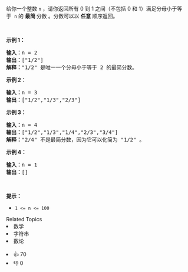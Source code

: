 <p>给你一个整数&nbsp;<code>n</code>&nbsp;，请你返回所有 0 到 1 之间（不包括 0 和 1）满足分母小于等于&nbsp;&nbsp;<code>n</code>&nbsp;的 <strong>最简&nbsp;</strong>分数&nbsp;。分数可以以 <strong>任意&nbsp;</strong>顺序返回。</p>

<p>&nbsp;</p>

<p><strong>示例 1：</strong></p>

<pre><strong>输入：</strong>n = 2
<strong>输出：</strong>[&quot;1/2&quot;]
<strong>解释：</strong>&quot;1/2&quot; 是唯一一个分母小于等于 2 的最简分数。</pre>

<p><strong>示例 2：</strong></p>

<pre><strong>输入：</strong>n = 3
<strong>输出：</strong>[&quot;1/2&quot;,&quot;1/3&quot;,&quot;2/3&quot;]
</pre>

<p><strong>示例 3：</strong></p>

<pre><strong>输入：</strong>n = 4
<strong>输出：</strong>[&quot;1/2&quot;,&quot;1/3&quot;,&quot;1/4&quot;,&quot;2/3&quot;,&quot;3/4&quot;]
<strong>解释：</strong>&quot;2/4&quot; 不是最简分数，因为它可以化简为 &quot;1/2&quot; 。</pre>

<p><strong>示例 4：</strong></p>

<pre><strong>输入：</strong>n = 1
<strong>输出：</strong>[]
</pre>

<p>&nbsp;</p>

<p><strong>提示：</strong></p>

<ul>
	<li><code>1 &lt;= n &lt;= 100</code></li>
</ul>
<div><div>Related Topics</div><div><li>数学</li><li>字符串</li><li>数论</li></div></div><br><div><li>👍 70</li><li>👎 0</li></div>